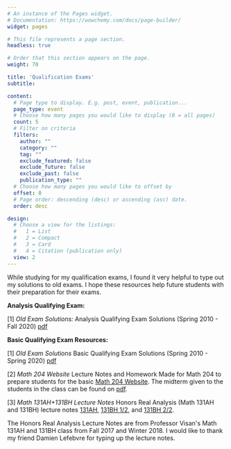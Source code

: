 ```yaml
---
# An instance of the Pages widget.
# Documentation: https://wowchemy.com/docs/page-builder/
widget: pages

# This file represents a page section.
headless: true

# Order that this section appears on the page.
weight: 70

title: 'Qualification Exams'
subtitle:

content:
  # Page type to display. E.g. post, event, publication...
  page_type: event
  # Choose how many pages you would like to display (0 = all pages)
  count: 5
  # Filter on criteria
  filters:
    author: ""
    category: ""
    tag: ""
    exclude_featured: false
    exclude_future: false
    exclude_past: false
    publication_type: ""
  # Choose how many pages you would like to offset by
  offset: 0
  # Page order: descending (desc) or ascending (asc) date.
  order: desc

design:
  # Choose a view for the listings:
  #   1 = List
  #   2 = Compact
  #   3 = Card
  #   4 = Citation (publication only)
  view: 2
---
```



While studying for my qualification exams, I found it very helpful to type out my solutions to old exams. I hope these resources help future students with their preparation for their exams.

**Analysis Qualifying Exam:** 

[1] *Old Exam Solutions:* Analysis Qualifying Exam Solutions (Spring 2010 - Fall 2020) [pdf](https://www.math.ucla.edu/~rchu/Analysis.pdf)

**Basic Qualifying Exam Resources:**

[1] *Old Exam Solutions* Basic Qualifying Exam Solutions (Spring 2010 - Spring 2020) [pdf](https://www.math.ucla.edu/~rchu/Basic.pdf)

[2] *Math 204 Website* Lecture Notes and Homework Made for Math 204 to prepare students for the basic [Math 204 Website](https://uclamath204.netlify.app/). The midterm given to the students in the class can be found on [pdf](https://drive.google.com/file/d/1Rjwq5ejEq8s1TSBq-hoEKPh-m4Le3Ao2/view?usp=sharing).

[3] *Math 131AH+131BH Lecture Notes* Honors Real Analysis (Math 131AH and 131BH) lecture notes [131AH](https://www.math.ucla.edu/~rchu/131AH.pdf), [131BH 1/2](https://www.math.ucla.edu/~rchu/131BH1.pdf), and [131BH 2/2](https://www.math.ucla.edu/~rchu/131BH2.pdf).

The Honors Real Analysis Lecture Notes are from Professor Visan's Math 131AH and 131BH class from Fall 2017 and Winter 2018. I would like to thank my friend Damien Lefebvre for typing up the lecture notes.

